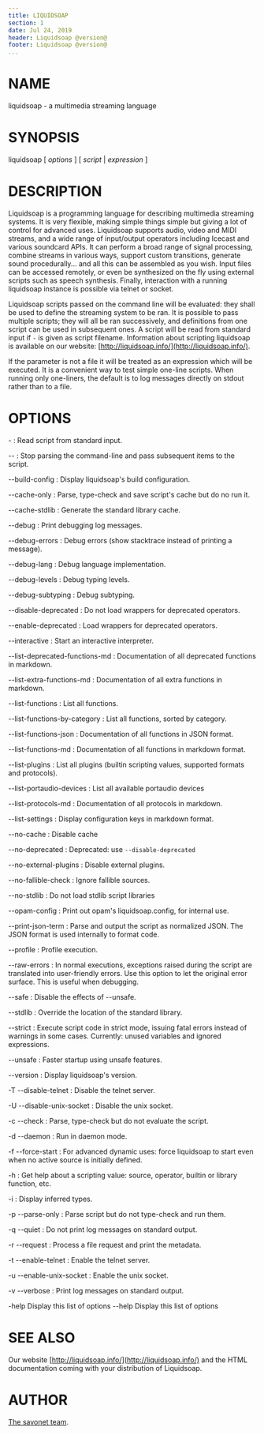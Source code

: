 ```yaml
---
title: LIQUIDSOAP
section: 1
date: Jul 24, 2019
header: Liquidsoap @version@
footer: Liquidsoap @version@
...
```


<!-- .TH LIQUIDSOAP 1 "Jul 1, 2016" "Liquidsoap @version@" -->

# NAME

liquidsoap - a multimedia streaming language

# SYNOPSIS

liquidsoap [ _options_ ] [ _script_ | _expression_ ]

# DESCRIPTION

Liquidsoap is a programming language for describing multimedia streaming systems.
It is very flexible, making simple things simple but giving a lot
of control for advanced uses. Liquidsoap
supports audio, video and MIDI streams,
and a wide range of input/output operators
including Icecast and various soundcard APIs.
It can perform a broad range of signal processing,
combine streams in various ways, support custom transitions,
generate sound procedurally...
and all this can be assembled as you wish.
Input files can be accessed remotely, or even be synthesized on the fly
using external scripts such as speech synthesis.
Finally, interaction with a running liquidsoap instance is possible
via telnet or socket.

Liquidsoap scripts passed on the command line will be evaluated: they shall be
used to define the streaming system to be ran. It is possible to pass multiple
scripts; they will all be ran successively, and definitions from one script can
be used in subsequent ones. A script will be read from standard input if `-` is
given as script filename. Information about scripting liquidsoap is available
on our website: [http://liquidsoap.info/](http://liquidsoap.info/).

If the parameter is not a file it will be treated as an expression which will
be executed. It is a convenient way to test simple one-line scripts. When
running only one-liners, the default is to log messages directly on stdout
rather than to a file.

# OPTIONS

\-
: Read script from standard input.

\--
: Stop parsing the command\-line and pass subsequent items to the script.

\--build-config
: Display liquidsoap's build configuration.

\--cache-only
: Parse, type\-check and save script's cache but do no run it.

\--cache-stdlib
: Generate the standard library cache.

\--debug
: Print debugging log messages.

\--debug-errors
: Debug errors (show stacktrace instead of printing a message).

\--debug-lang
: Debug language implementation.

\--debug-levels
: Debug typing levels.

\--debug-subtyping
: Debug subtyping.

\--disable-deprecated
: Do not load wrappers for deprecated operators.

\--enable-deprecated
: Load wrappers for deprecated operators.

\--interactive
: Start an interactive interpreter.

\--list-deprecated-functions-md
: Documentation of all deprecated functions in markdown.

\--list-extra-functions-md
: Documentation of all extra functions in markdown.

\--list-functions
: List all functions.

\--list-functions-by-category
: List all functions, sorted by category.

\--list-functions-json
: Documentation of all functions in JSON format.

\--list-functions-md
: Documentation of all functions in markdown format.

\--list-plugins
: List all plugins (builtin scripting values, supported formats and protocols).

\--list-portaudio-devices
: List all available portaudio devices

\--list-protocols-md
: Documentation of all protocols in markdown.

\--list-settings
: Display configuration keys in markdown format.

\--no-cache
: Disable cache

\--no-deprecated
: Deprecated: use `--disable-deprecated`

\--no-external-plugins
: Disable external plugins.

\--no-fallible-check
: Ignore fallible sources.

\--no-stdlib
: Do not load stdlib script libraries

\--opam-config
: Print out opam's liquidsoap.config, for internal use.

\--print-json-term
: Parse and output the script as normalized JSON. The JSON format is used internally to format code.

\--profile
: Profile execution.

\--raw-errors
: In normal executions, exceptions raised during the script are translated into user\-friendly errors. Use this option to let the original error surface. This is useful when debugging.

\--safe
: Disable the effects of \--unsafe.

\--stdlib
: Override the location of the standard library.

\--strict
: Execute script code in strict mode, issuing fatal errors instead of warnings in some cases. Currently: unused variables and ignored expressions.

\--unsafe
: Faster startup using unsafe features.

\--version
: Display liquidsoap's version.

\-T
\--disable-telnet
: Disable the telnet server.

\-U
\--disable-unix-socket
: Disable the unix socket.

\-c
\--check
: Parse, type\-check but do not evaluate the script.

\-d
\--daemon
: Run in daemon mode.

\-f
\--force-start
: For advanced dynamic uses: force liquidsoap to start even when no active source is initially defined.

\-h
: Get help about a scripting value: source, operator, builtin or library function, etc.

\-i
: Display inferred types.

\-p
\--parse-only
: Parse script but do not type\-check and run them.

\-q
\--quiet
: Do not print log messages on standard output.

\-r
\--request
: Process a file request and print the metadata.

\-t
\--enable-telnet
: Enable the telnet server.

\-u
\--enable-unix-socket
: Enable the unix socket.

\-v
\--verbose
: Print log messages on standard output.

\-help Display this list of options
\--help Display this list of options

# SEE ALSO

Our website [http://liquidsoap.info/](http://liquidsoap.info/) and the HTML
documentation coming with your distribution of Liquidsoap.

# AUTHOR

[The savonet team](savonet-users@lists.sourceforge.net).
